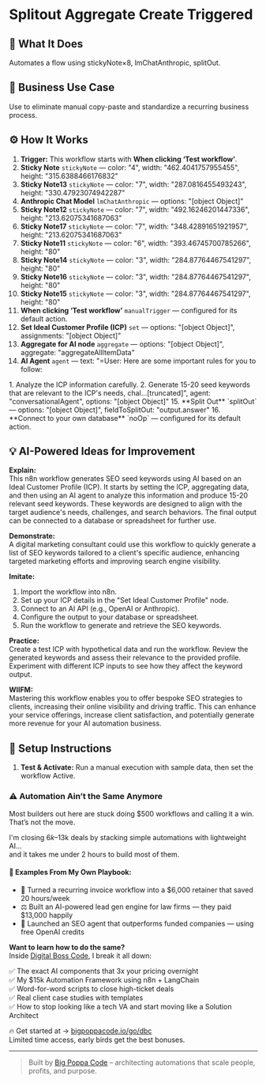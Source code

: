 # Splitout Aggregate Create Triggered
## 🚀 What It Does
Automates a flow using stickyNote×8, lmChatAnthropic, splitOut.

## 💼 Business Use Case
Use to eliminate manual copy-paste and standardize a recurring business process.

## ⚙️ How It Works
1. **Trigger:** This workflow starts with **When clicking ‘Test workflow’**.
2. **Sticky Note** `stickyNote` — color: "4", width: "462.4041757955455", height: "315.6388466176832"
3. **Sticky Note13** `stickyNote` — color: "7", width: "287.0816455493243", height: "330.47923074942287"
4. **Anthropic Chat Model** `lmChatAnthropic` — options: "[object Object]"
5. **Sticky Note12** `stickyNote` — color: "7", width: "492.16246201447336", height: "213.62075341687063"
6. **Sticky Note17** `stickyNote` — color: "7", width: "348.42891651921957", height: "213.62075341687063"
7. **Sticky Note11** `stickyNote` — color: "6", width: "393.46745700785266", height: "80"
8. **Sticky Note14** `stickyNote` — color: "3", width: "284.87764467541297", height: "80"
9. **Sticky Note16** `stickyNote` — color: "3", width: "284.87764467541297", height: "80"
10. **Sticky Note15** `stickyNote` — color: "3", width: "284.87764467541297", height: "80"
11. **When clicking ‘Test workflow’** `manualTrigger` — configured for its default action.
12. **Set Ideal Customer Profile (ICP)** `set` — options: "[object Object]", assignments: "[object Object]"
13. **Aggregate for AI node** `aggregate` — options: "[object Object]", aggregate: "aggregateAllItemData"
14. **AI Agent** `agent` — text: "=User:
Here are some important rules for you to follow:
<rules>
1. Analyze the ICP information carefully.
2. Generate 15-20 seed keywords that are relevant to the ICP's needs, chal…[truncated]", agent: "conversationalAgent", options: "[object Object]"
15. **Split Out** `splitOut` — options: "[object Object]", fieldToSplitOut: "output.answer"
16. **Connect to your own database** `noOp` — configured for its default action.

## 💡 AI-Powered Ideas for Improvement
**Explain:**  
This n8n workflow generates SEO seed keywords using AI based on an Ideal Customer Profile (ICP). It starts by setting the ICP, aggregating data, and then using an AI agent to analyze this information and produce 15-20 relevant seed keywords. These keywords are designed to align with the target audience's needs, challenges, and search behaviors. The final output can be connected to a database or spreadsheet for further use.

**Demonstrate:**  
A digital marketing consultant could use this workflow to quickly generate a list of SEO keywords tailored to a client's specific audience, enhancing targeted marketing efforts and improving search engine visibility.

**Imitate:**  
1. Import the workflow into n8n.  
2. Set up your ICP details in the "Set Ideal Customer Profile" node.  
3. Connect to an AI API (e.g., OpenAI or Anthropic).  
4. Configure the output to your database or spreadsheet.  
5. Run the workflow to generate and retrieve the SEO keywords.

**Practice:**  
Create a test ICP with hypothetical data and run the workflow. Review the generated keywords and assess their relevance to the provided profile. Experiment with different ICP inputs to see how they affect the keyword output.

**WIIFM:**  
Mastering this workflow enables you to offer bespoke SEO strategies to clients, increasing their online visibility and driving traffic. This can enhance your service offerings, increase client satisfaction, and potentially generate more revenue for your AI automation business.

## 🔧 Setup Instructions
1. **Test & Activate:** Run a manual execution with sample data, then set the workflow Active.

### ⚠️ Automation Ain’t the Same Anymore

Most builders out here are stuck doing $500 workflows and calling it a win.  
That’s not the move.  

I'm closing $6k–$13k deals by stacking simple automations with lightweight AI...  
and it takes me under 2 hours to build most of them.

#### 🧠 Examples From My Own Playbook:
- 🔁 Turned a recurring invoice workflow into a $6,000 retainer that saved 20 hours/week  
- ⚖️ Built an AI-powered lead gen engine for law firms — they paid $13,000 happily  
- 🚀 Launched an SEO agent that outperforms funded companies — using free OpenAI credits  

**Want to learn how to do the same?**  
Inside [Digital Boss Code](https://bigpoppacode.io/go/dbc), I break it all down:

✅ The exact AI components that 3x your pricing overnight  
✅ My $15k Automation Framework using n8n + LangChain  
✅ Word-for-word scripts to close high-ticket deals  
✅ Real client case studies with templates  
✅ How to stop looking like a tech VA and start moving like a Solution Architect  

🔥 Get started at → [bigpoppacode.io/go/dbc](https://bigpoppacode.io/go/dbc)  
Limited time access, early birds get the best bonuses.

---
> Built by [Big Poppa Code](https://bigpoppacode.io) – architecting automations that scale people, profits, and purpose.
